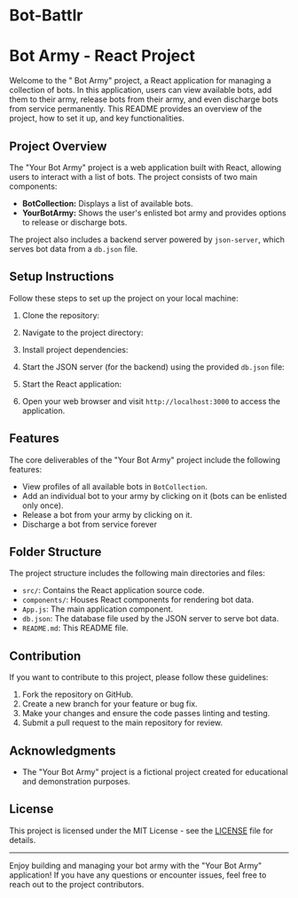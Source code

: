 # Bot-Battlr
# Bot Army - React Project

Welcome to the " Bot Army" project, a React application for managing a collection of bots. In this application, users can view available bots, add them to their army, release bots from their army, and even discharge bots from service permanently. This README provides an overview of the project, how to set it up, and key functionalities.

## Project Overview

The "Your Bot Army" project is a web application built with React, allowing users to interact with a list of bots. The project consists of two main components:

- **BotCollection:** Displays a list of available bots.
- **YourBotArmy:** Shows the user's enlisted bot army and provides options to release or discharge bots.

The project also includes a backend server powered by `json-server`, which serves bot data from a `db.json` file.

## Setup Instructions

Follow these steps to set up the project on your local machine:

1. Clone the repository:

2. Navigate to the project directory:

3. Install project dependencies:

4. Start the JSON server (for the backend) using the provided `db.json` file:

5. Start the React application:

6. Open your web browser and visit `http://localhost:3000` to access the application.

## Features

The core deliverables of the "Your Bot Army" project include the following features:

- View profiles of all available bots in `BotCollection`.
- Add an individual bot to your army by clicking on it (bots can be enlisted only once).
- Release a bot from your army by clicking on it.
- Discharge a bot from service forever 
## Folder Structure

The project structure includes the following main directories and files:

- `src/`: Contains the React application source code.
- `components/`: Houses React components for rendering bot data.
- `App.js`: The main application component.
- `db.json`: The database file used by the JSON server to serve bot data.
- `README.md`: This README file.

## Contribution

If you want to contribute to this project, please follow these guidelines:

1. Fork the repository on GitHub.
2. Create a new branch for your feature or bug fix.
3. Make your changes and ensure the code passes linting and testing.
4. Submit a pull request to the main repository for review.

## Acknowledgments

- The "Your Bot Army" project is a fictional project created for educational and demonstration purposes.

## License

This project is licensed under the MIT License - see the [LICENSE](LICENSE) file for details.

---

Enjoy building and managing your bot army with the "Your Bot Army" application! If you have any questions or encounter issues, feel free to reach out to the project contributors.
